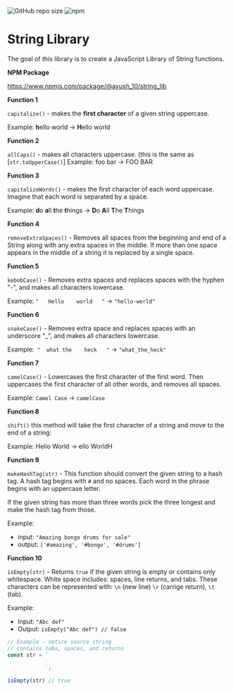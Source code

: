 ![GitHub repo size](https://img.shields.io/github/repo-size/ayushjain-10/String_Lib)
![npm](https://img.shields.io/npm/v/@ayush_10/string_lib)

# String Library
 
The goal of this library is to create a JavaScript Library of String functions. 

**NPM Package** 

https://www.npmjs.com/package/@ayush_10/string_lib

**Function 1** 

`capitalize()` - makes the **first character** of a given string uppercase.

Example: **h**ello world -> **H**ello world

**Function 2** 

`allCaps()` - makes all characters uppercase. (this is the same as [`str.toUpperCase()`]
Example: foo bar -> FOO BAR

**Function 3** 

`capitalizeWords()` - makes the first character of each word uppercase. Imagine that each word is separated by a space. 

Example: **d**o **a**ll **t**he **t**hings -> **D**o **A**ll **T**he **T**hings

**Function 4** 

`removeExtraSpaces()` - Removes all spaces from the beginning and end of a String along with any extra spaces in the middle. If more than one space appears in the middle of a string it is replaced by a single space.

**Function 5**

`kebobCase()` - Removes extra spaces and replaces spaces with the hyphen "-", and makes all characters lowercase. 

Example: `"   Hello    world   "` -> `"hello-world"`

**Function 6** 

`snakeCase()` - Removes extra space and replaces spaces with an underscore "_", and makes all characters lowercase. 

Example:` "  what the    heck   "` -> `"what_the_heck"`

**Function 7** 

`camelCase()` - Lowercases the first character of the first word. Then uppercases the first character of all other words, and removes all spaces. 

Example: `Camel Case` -> `camelCase`

**Function 8** 

`shift()` this method will take the first character of a string and move to the end of a string: 

Example: Hello World -> ello WorldH

**Function 9**

`makeHashTag(str)` - This function should convert the given string to a hash tag. A hash tag begins with `#` and no spaces. Each word in the phrase begins with an uppercase letter. 

If the given string has more than three words pick the three longest and make the hash tag from those. 

Example:

- input: `"Amazing bongo drums for sale"`
- output: `['#amazing', '#bongo', '#drums']`

**Function 10**

`isEmpty(str)` - Returns `true` if the given string is empty or contains only whitespace. White space includes: spaces, line returns, and tabs. These characters can be represented with: `\n` (new line) `\r` (carrige return), `\t` (tab).

Example: 

- Input: `"Abc def"`
- Output: `isEmpty("Abc def") // false`

```js
// Example - notice source string 
// contains tabs, spaces, and returns
const str = `   
			
			`;

isEmpty(str) // true 
```
